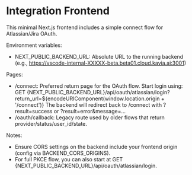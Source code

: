 # Integration Frontend

This minimal Next.js frontend includes a simple connect flow for Atlassian/Jira OAuth.

Environment variables:
- NEXT_PUBLIC_BACKEND_URL: Absolute URL to the running backend (e.g., https://vscode-internal-XXXXX-beta.beta01.cloud.kavia.ai:3001)

Pages:
- /connect: Preferred return page for the OAuth flow. Start login using:
  GET {NEXT_PUBLIC_BACKEND_URL}/api/oauth/atlassian/login?return_url=${encodeURIComponent(window.location.origin + '/connect')}
  The backend will redirect back to /connect with ?result=success or ?result=error&message=...
- /oauth/callback: Legacy route used by older flows that return provider/status/user_id/state.

Notes:
- Ensure CORS settings on the backend include your frontend origin (config via BACKEND_CORS_ORIGINS).
- For full PKCE flow, you can also start at GET {NEXT_PUBLIC_BACKEND_URL}/api/oauth/atlassian/login.
